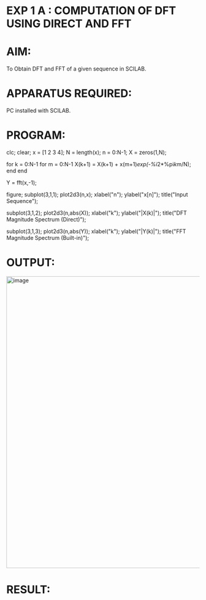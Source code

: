 # EXP 1 A : COMPUTATION OF DFT USING DIRECT AND FFT

# AIM: 
To Obtain DFT and FFT of a given sequence in SCILAB. 

# APPARATUS REQUIRED: 
PC installed with SCILAB. 

# PROGRAM: 
clc;
clear;
x = [1 2 3 4];
N = length(x);
n = 0:N-1;
X = zeros(1,N);

for k = 0:N-1
    for m = 0:N-1
        X(k+1) = X(k+1) + x(m+1)*exp(-%i*2*%pi*k*m/N);
    end
end

Y = fft(x,-1);

figure;
subplot(3,1,1);
plot2d3(n,x);
xlabel("n"); ylabel("x[n]");
title("Input Sequence");

subplot(3,1,2);
plot2d3(n,abs(X));
xlabel("k"); ylabel("|X(k)|");
title("DFT Magnitude Spectrum (Direct)");

subplot(3,1,3);
plot2d3(n,abs(Y));
xlabel("k"); ylabel("|Y(k)|");
title("FFT Magnitude Spectrum (Built-in)");

# OUTPUT: 
<img width="1027" height="761" alt="image" src="https://github.com/user-attachments/assets/1e53d2e4-7a5b-4a67-8b5b-15fbfcea5622" />


# RESULT: 
